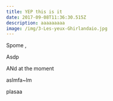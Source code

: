```yaml
---
title: YEP this is it
date: 2017-09-08T11:36:30.515Z
description: aaaaaaaaa
image: /img/3-Les-yeux-Ghirlandaio.jpg
---
```

Spome ,

Asdp

ANd at the moment

aslmfa\~lm

plasaa
